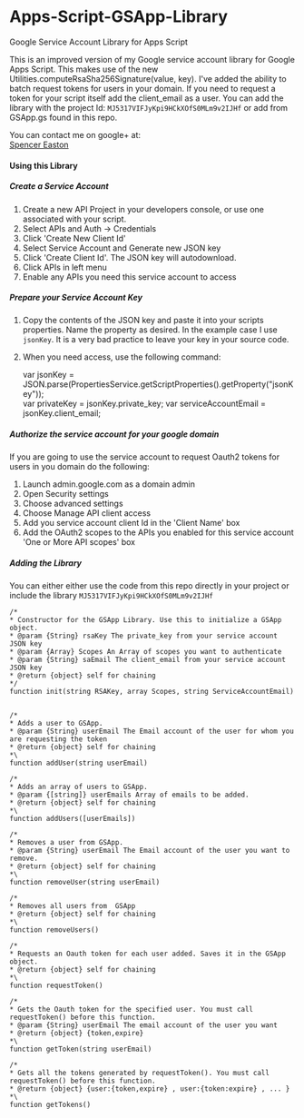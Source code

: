# Apps-Script-GSApp-Library
Google Service Account Library for Apps Script

This is an improved version of my Google service account library for Google Apps Script. This makes use of the new Utilities.computeRsaSha256Signature(value, key).  I've added the ability to batch request tokens for users in your domain. If you need to request a token for your script itself add the client_email as a user.  You can add the library with the project Id: `MJ5317VIFJyKpi9HCkXOfS0MLm9v2IJHf` or add from GSApp.gs found in this repo. 

You can contact me on google+ at:  
[Spencer Easton](https://plus.google.com/+SpencerEastonCCS)  

#### Using this Library  
##### Create a Service Account
1) Create a new API Project in your developers console, or use one associated with your script.   
2) Select APIs and Auth -> Credentials  
3) Click 'Create New Client Id'  
4) Select Service Account and Generate new JSON key  
5) Click 'Create Client Id'. The JSON key will autodownload.  
6) Click APIs in left menu  
7) Enable any APIs you need this service account to access  

##### Prepare your Service Account Key  
1) Copy the contents of the JSON key and paste it into your scripts properties. Name the property as desired. In the example case I use `jsonKey`. It is a very bad practice to leave your key in your source code.  
2) When you need access, use the following command:  

    var jsonKey = JSON.parse(PropertiesService.getScriptProperties().getProperty("jsonKey"));  
    var privateKey = jsonKey.private_key;
    var serviceAccountEmail = jsonKey.client_email; 


  
##### Authorize the service account for your google domain  
If you are going to use the service account to request Oauth2 tokens for users in you domain do the following:  
 1) Launch admin.google.com as a domain admin  
 2) Open Security settings  
 3) Choose advanced settings  
 4) Choose Manage API client access  
 5) Add you service account client Id in the 'Client Name' box  
 6) Add the OAuth2 scopes to the APIs you enabled for this service account 'One or More API scopes' box  
   
   
##### Adding the Library  
You can either either use the code from this repo directly in your project or include the library `MJ5317VIFJyKpi9HCkXOfS0MLm9v2IJHf`
  
    
    /*  
    * Constructor for the GSApp Library. Use this to initialize a GSApp object.   
    * @param {String} rsaKey The private_key from your service account JSON key  
    * @param {Array} Scopes An Array of scopes you want to authenticate    
    * @param {String} saEmail The client_email from your service account JSON key    
    * @return {object} self for chaining  
    */  
    function init(string RSAKey, array Scopes, string ServiceAccountEmail)   
    
      
    /*  
    * Adds a user to GSApp.  
    * @param {String} userEmail The Email account of the user for whom you are requesting the token  
    * @return {object} self for chaining  
    *\  
    function addUser(string userEmail)   
    
    /*  
    * Adds an array of users to GSApp.  
    * @param {[string]} userEmails Array of emails to be added.  
    * @return {object} self for chaining  
    *\  
    function addUsers([userEmails])
    
    /*  
    * Removes a user from GSApp.    
    * @param {String} userEmail The Email account of the user you want to remove.    
    * @return {object} self for chaining  
    *\  
    function removeUser(string userEmail)   
    
    /*  
    * Removes all users from  GSApp
    * @return {object} self for chaining  
    *\  
    function removeUsers()   
    
    /*  
    * Requests an Oauth token for each user added. Saves it in the GSApp object.  
    * @return {object} self for chaining  
    *\  
    function requestToken()   
      
    /*  
    * Gets the Oauth token for the specified user. You must call requestToken() before this function.  
    * @param {String} userEmail The email account of the user you want  
    * @return {object} {token,expire}  
    *\  
    function getToken(string userEmail)  
      
    /*  
    * Gets all the tokens generated by requestToken(). You must call requestToken() before this function.  
    * @return {object} {user:{token,expire} , user:{token:expire} , ... }   
    *\  
    function getTokens()  
  
  
